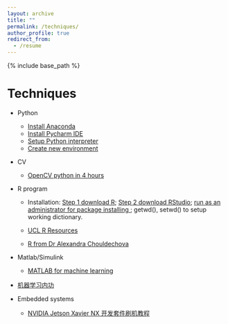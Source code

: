 ```yaml
---
layout: archive
title: ""
permalink: /techniques/
author_profile: true
redirect_from:
  - /resume
---
```


{% include base_path %}


Techniques
====

* Python
  * [Install Anaconda](https://www.youtube.com/watch?v=5mDYijMfSzs)
  * [Install Pycharm IDE](https://www.youtube.com/watch?v=SZUNUB6nz3g)
  * [Setup Python interpreter](https://www.youtube.com/watch?v=e53lRPmWrMI)
  * [Create new environment](https://stackoverflow.com/questions/58568175/upgrade-to-python-3-8-using-conda)


* CV
    * [OpenCV python in 4 hours](https://www.youtube.com/watch?v=oXlwWbU8l2o)

* R program

    * Installation: [Step 1 download R](https://cran.r-project.org/bin/windows/base/); [Step 2 download RStudio](https://www.rstudio.com/products/rstudio/download/#download); [run as an administrator for package installing ](https://community.rstudio.com/t/unable-to-install-packages-create-library/43031/4); getwd(), setwd() to setup working dictionary.

    * [UCL R Resources](ucl.ac.uk/~uctqiax/PUBLG100/2015/resources.html)

    * [R from Dr Alexandra Chouldechova](https://www.andrew.cmu.edu/user/achoulde/)

* Matlab/Simulink
    * [MATLAB for machine learning](https://uk.mathworks.com/solutions/machine-learning.html)

* [机器学习内功](http://www.wdong.org/ji-qi-xue-xi-nei-gong-zong-gang.html)

* Embedded systems
    * [NVIDIA Jetson Xavier NX 开发套件刷机教程](https://blog.csdn.net/zbb297918657/article/details/106390209)


<!---

Publications
======
  <ul>{% for post in site.publications %}
    {% include archive-single-cv.html %}
  {% endfor %}</ul>
  
-->  
